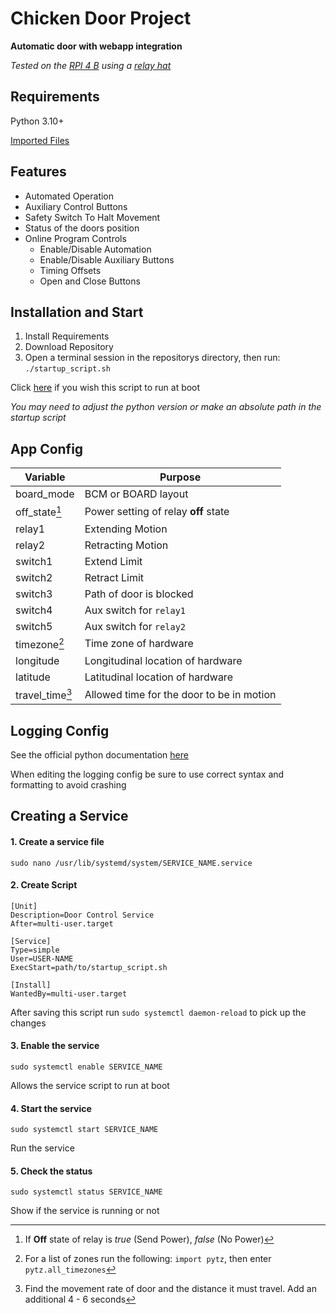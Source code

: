 # Chicken Door Project
**Automatic door with webapp integration**

_Tested on the [RPI 4 B](https://www.raspberrypi.com/products/raspberry-pi-4-model-b/) using a [relay hat](https://thepihut.com/products/raspberry-pi-relay-board)_

## Requirements
Python 3.10+

[Imported Files](docs/requirements.txt)

## Features
- Automated Operation
- Auxiliary Control Buttons
- Safety Switch To Halt Movement
- Status of the doors position
- Online Program Controls
  - Enable/Disable Automation
  - Enable/Disable Auxiliary Buttons
  - Timing Offsets
  - Open and Close Buttons

## Installation and Start
1. Install Requirements
2. Download Repository
3. Open a terminal session in the repositorys directory, then run: `./startup_script.sh`

Click [here](#creating-a-service) if you wish this script to run at boot

_You may need to adjust the python version or make an absolute path in the startup script_

## App Config

| Variable        | Purpose                                   |
|-----------------|-------------------------------------------|
| board_mode      | BCM or BOARD layout                       |
| off_state[^1]   | Power setting of relay **off** state      |
| relay1          | Extending Motion                          |
| relay2          | Retracting Motion                         |
| switch1         | Extend Limit                              |
| switch2         | Retract Limit                             |
| switch3         | Path of door is blocked                   |
| switch4         | Aux switch for `relay1`                   |
| switch5         | Aux switch for `relay2`                   |
| timezone[^2]    | Time zone of hardware                     |
| longitude       | Longitudinal location of hardware         |
| latitude        | Latitudinal location of hardware          |
| travel_time[^3] | Allowed time for the door to be in motion |

## Logging Config
See the official python documentation [here](https://docs.python.org/3/library/logging.config.html)

When editing the logging config be sure to use correct syntax and formatting to avoid crashing

## Creating a Service
#### 1. Create a service file
``sudo nano /usr/lib/systemd/system/SERVICE_NAME.service``

#### 2. Create Script
```
[Unit]
Description=Door Control Service
After=multi-user.target

[Service]
Type=simple
User=USER-NAME
ExecStart=path/to/startup_script.sh

[Install]
WantedBy=multi-user.target
```
After saving this script run `sudo systemctl daemon-reload` to pick up the changes
#### 3. Enable the service
``sudo systemctl enable SERVICE_NAME``

Allows the service script to run at boot

#### 4. Start the service
``sudo systemctl start SERVICE_NAME``

Run the service

#### 5. Check the status
``sudo systemctl status SERVICE_NAME``

Show if the service is running or not

[^1]: If **Off** state of relay is _true_ (Send Power), _false_ (No Power)
[^2]: For a list of zones run the following: `import pytz`, then enter `pytz.all_timezones`
[^3]: Find the movement rate of door and the distance it must travel. Add an additional 4 - 6 seconds
[^4]: Port forward this value on your router to expose it to the WAN
